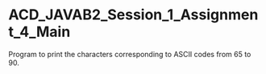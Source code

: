 # ACD_JAVAB2_Session_1_Assignment_4_Main
Program to print the characters corresponding to ASCII codes from 65 to 90.
